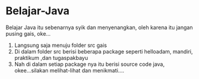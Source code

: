 # Belajar-Java
Belajar Java itu sebenarnya syik dan menyenangkan, oleh karena itu jangan pusing gais, oke...
1. Langsung saja menuju folder src gais
2. Di dalam folder src  berisi beberapa package seperti helloadam, mandiri, praktikum ,dan tugaspakbayu
3. Nah di dalam setiap package nya itu berisi source code java, okee...silakan melihat-lihat dan menikmati....

